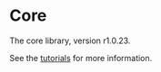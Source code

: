 # Core

The core library, version r1.0.23.

See the [tutorials](tutorials/index.md) for more information.
